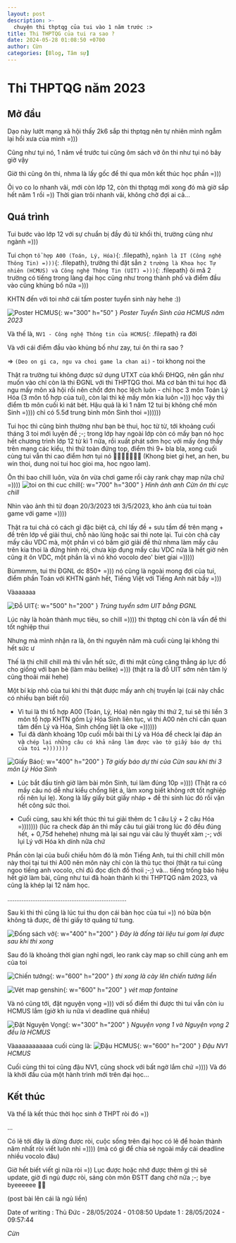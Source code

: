 ```yaml
---
layout: post
description: >-
  chuyện thi thptqg của tui vào 1 năm trước :>
title: Thi THPTQG của tui ra sao ?
date: 2024-05-28 01:08:50 +0700
author: Cừn
categories: [Blog, Tâm sự]
---
```


# Thi THPTQG năm 2023
## Mở đầu
Dạo này lướt mạng xã hội thấy 2k6 sắp thi thptqg nên tự nhiên mình ngẫm lại hồi xưa của mình =)))

Cũng như tụi nó, 1 năm về trước tui cũng ôm sách vở ôn thi như tụi nó bây giờ vậy

Giờ thì cũng ôn thi, nhma là lấy gốc để thi qua môn kết thúc học phần =)))

Ôi vo co lo nhanh vãi, mới còn lớp 12, còn thi thptqg mới xong đó mà giờ sắp hết năm 1 rồi =)) Thời gian trôi nhanh vãi, không chờ đợi ai cả...

## Quá trình
Tui bước vào lớp 12 với sự chuẩn bị đầy đủ từ khối thi, trường cũng như ngành =)))

Tui chọn `tổ hợp A00 (Toán, Lý, Hóa)`{: .filepath}, `ngành là IT (Công nghệ Thông Tin) =)))`{: .filepath}, trường thì đặt sẳn `2 trường là Khoa học Tự nhiên (HCMUS) và Công nghệ Thông Tin (UIT) =)))`{: .filepath} ôi mă 2 trường có tiếng trong làng đại học cũng như trong thành phố và điểm đầu vào cũng khủng bố nữa =)))

KHTN đến với toi nhờ cái tấm poster tuyển sinh này hehe :))

![Poster HCMUS](/img/thptqg2023/posterhcmus.jpeg){: w="300" h="50" }
_Poster Tuyển Sinh của HCMUS năm 2023_

Và thế là, `NV1 - Công nghệ Thông tin của HCMUS`{: .filepath} ra đời

Và với cái điểm đầu vào khủng bố như zay, tui ôn thi ra sao ?

=> `(Deo on gi ca, ngu va choi game la chan ai)` - toi khong noi the

Thật ra trường tui không được sử dụng UTXT của khối ĐHQG, nên gần như muốn vào chỉ còn là thi ĐGNL với thi THPTQG thoi. Mà cơ bản thì tui học đã ngu mấy môn xã hội rồi nên chốt đơn học lệch luôn - chỉ học 3 môn Toán Lý Hóa (3 môn tổ hợp của tui), còn lại thì kệ mấy môn kia luôn =))) học vậy thì điểm tb môn cuối kì nát bét. Hậu quả là kì 1 năm 12 tui bị không chế môn Sinh =)))) chỉ có 5.5đ trung bình môn Sinh thoi =))))))

Tui học thì cũng bình thường như bạn bè thui, học từ từ, tới khoảng cuối tháng 3 toi mới luyện đề ;-; trong lớp hay ngoài lớp còn có mấy bạn nó học hết chương trình lớp 12 từ kì 1 nữa, rồi xuất phát sớm học với mấy ông thầy trên mạng các kiểu, thi thử toàn đứng top, điểm thì 9+ bla bla, xong cuối cùng tui vẫn thi cao điểm hơn tụi nó 🐧🐧🐧🐧🐧🐧🐧 (Khong biet gi het, an hen, bu win thoi, dung noi tui hoc gioi ma, hoc ngoo lam).

Ôn thi bao chill luôn, vừa ôn vừa chơi game rồi cày rank chạy map nữa chứ =))))
![toi on thi cuc chill](/img/thptqg2023/onthi.jpeg){: w="700" h="300" }
_Hình ảnh anh Cừn ôn thi cực chill_

Nhìn vào ảnh thì từ đoạn 20/3/2023 tới 3/5/2023, kho ảnh của tui toàn game với game =))))

Thật ra tui chả có cách gì đặc biệt cả, chỉ lấy đề + sưu tầm đề trên mạng + đề trên lớp về giải thui, chỗ nào lũng hoặc sai thì note lại. Tui còn chả cày mấy câu VDC mà, một phần vì có bấm giờ giải đề thử nhma làm mấy câu trên kia thoi là đứng hình ròi, chưa kịp đụng mấy câu VDC nữa là hết giờ nên cũng ít ôn VDC, một phần là vì nó khó vocolo deo' biet giai =)))))

Bùmmmm, tui thi ĐGNL dc 850+ =))) nó cũng là ngoài mong đợi của tui, điểm phần Toán với KHTN gánh hết, Tiếng Việt với Tiếng Anh nát bấy =)))

Vàaaaaaa

![Đỗ UIT](/img/thptqg2023/dauuit.jpeg){: w="500" h="200" }
_Trúng tuyển sớm UIT bằng ĐGNL_

Lúc này là hoàn thành mục tiêu, so chill =)))) thi thptqg chỉ còn là vấn đề thi tốt nghiệp thui

Nhưng mà mình nhận ra là, ôn thi nguyên năm mà cuối cùng lại không thi hết sức ư

Thế là thi chill chill mà thi vẫn hết sức, đi thi mặt cũng căng thẳng áp lực đồ cho giống với bạn bè (làm màu belike) =))) (thật ra là đỗ UIT sớm nên tâm lý cũng thoải mái hehe)

Một bí kíp nhỏ của tui khi thi thật được mấy anh chị truyền lại (cái này chắc có nhiều bạn biết rồi)

- Vì tui là thi tổ hợp A00 (Toán, Lý, Hóa) nên ngày thi thứ 2, tui sẽ thi liền 3 môn tổ hợp KHTN gồm Lý Hóa Sinh liên tục, vì thi A00 nên chỉ cần quan tâm đến Lý và Hóa, Sinh chống liệt là oke =))))))
- Tui đã dành khoảng 10p cuối mỗi bài thi Lý và Hóa để check lại đáp án và `chép lại những câu có khả năng làm được vào tờ giấy báo dự thi của toi =)))))))`

![Giấy Báo](/img/thptqg2023/giaybao.jpeg){: w="400" h="200" }
_Tờ giấy báo dự thi của Cừn sau khi thi 3 môn Lý Hóa Sinh_

- Lúc bắt đầu tính giờ làm bài môn Sinh, tui làm đúng 10p =)))) (Thật ra có mấy câu nó dễ như kiểu chống liệt á, làm xong biết không rớt tốt nghiệp rồi nên lụi lẹ). Xong là lấy giấy bút giấy nháp + đề thi sinh lúc đó rồi vặn hết công sức thoi.

- Cuối cùng, sau khi kết thúc thì tui giải thêm dc 1 câu Lý + 2 câu Hóa =))))))) (lúc ra check đáp án thì mấy câu tui giải trong lúc đó đều đúng hết, + 0,75đ hehehe) nhưng mà lại sai ngu vài câu lý thuyết xàm ;-; với lụi Lý với Hóa kh dính nữa chứ

Phần còn lại của buổi chiều hôm đó là môn Tiếng Anh, tui thi chill chill môn này thoi tại tui thi A00 nên môn này chỉ còn là thủ tục thoi (thật ra tui cũng ngoo tiếng anh vocolo, chỉ đủ đọc dịch đồ thoii ;-;) và... tiếng trống báo hiệu hết giờ làm bài, cũng như tui đã hoàn thành kì thi THPTQG năm 2023, và cũng là khép lại 12 năm học.

...................................................................

Sau kì thi thì cũng là lúc tui thu dọn cái bàn học của tui =)) nó bừa bộn không tả được, đề thi giấy tờ quăng tứ tung.

![Đống sách vở](/img/thptqg2023/dongdethi.jpeg){: w="400" h="200" }
_Đây là đống tài liệu tui gom lại được sau khi thi xong_

Sau đó là khoảng thời gian nghỉ ngơi, leo rank cày map so chill cùng anh em của toi

![Chiến tướng](/img/thptqg2023/lenchientuong.jpeg){: w="600" h="200" }
_thi xong là cày lên chiến tướng liền_

![Vét map genshin](/img/thptqg2023/vetmapgs.jpeg){: w="600" h="200" }
_vét map fontaine_

Và nó cũng tới, đặt nguyện vọng =))) với số điểm thi được thì tui vẫn còn iu HCMUS lắm (giờ kh iu nữa vì deadline quá nhiều)

![Đặt Nguyện Vọng](/img/thptqg2023/datnv.jpeg){: w="300" h="200" }
_Nguyện vọng 1 và Nguyện vọng 2 đều là HCMUS_

Vàaaaaaaaaaaa cuối cùng là:
![Đậu HCMUS](/img/thptqg2023/toiiuhcmus.jpeg){: w="600" h="200" }
_Đậu NV1 HCMUS_

Cuối cùng thì toi cũng đậu NV1, cũng shock với bất ngờ lắm chứ =)))) 
Và đó là khởi đầu của một hành trình mới trên đại học...

## Kết thúc

Và thế là kết thúc thời học sinh ở THPT ròi đó =))

...

Có lẽ tới đây là dừng được ròi, cuộc sống trên đại học có lẽ để hoàn thành năm nhất ròi viết luôn nhỉ =)))) (mà có gì để chia sẻ ngoài mấy cái deadline nhiều vocolo đâu)

Giờ hết biết viết gì nữa ròi =)) Lục được hoặc nhớ được thêm gì thì sẽ update, giờ đi ngủ được ròi, sáng còn môn ĐSTT đang chờ nữa ;-; bye byeeeeee 🥱🥱

(post bài lên cái là ngủ liền)

Date of writing : Thủ Đức - 28/05/2024 - 01:08:50
Update 1 : 28/05/2024 - 09:57:44

_Cừn_

